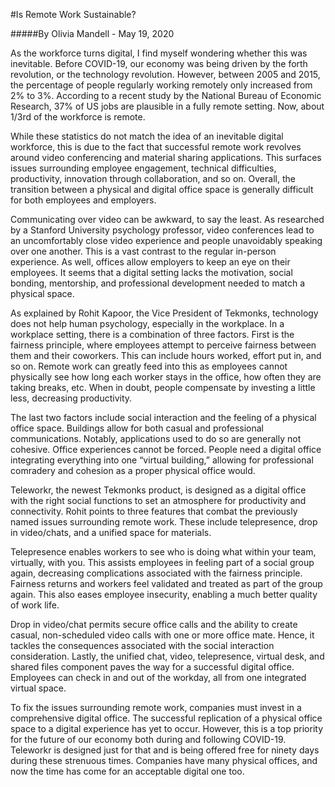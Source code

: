 #Is Remote Work Sustainable?

#####By Olivia Mandell - May 19, 2020

As the workforce turns digital, I find myself wondering whether this was inevitable. Before COVID-19, our economy was being driven by the forth revolution, or the technology revolution. However, between 2005 and 2015, the percentage of people regularly working remotely only increased from 2% to 3%. According to a recent study by the National Bureau of Economic Research, 37% of US jobs are plausible in a fully remote setting. Now, about 1/3rd of the workforce is remote.


While these statistics do not match the idea of an inevitable digital workforce, this is due to the fact that successful remote work revolves around video conferencing and material sharing applications. This surfaces issues surrounding employee engagement, technical difficulties, productivity, innovation through collaboration, and so on. Overall, the transition between a physical and digital office space is generally difficult for both employees and employers.


Communicating over video can be awkward, to say the least. As researched by a Stanford University psychology professor, video conferences lead to an uncomfortably close video experience and people unavoidably speaking over one another. This is a vast contrast to the regular in-person experience. As well, offices allow employers to keep an eye on their employees. It seems that a digital setting lacks the motivation, social bonding, mentorship, and professional development needed to match a physical space.


As explained by Rohit Kapoor, the Vice President of Tekmonks, technology does not help human psychology, especially in the workplace. In a workplace setting, there is a combination of three factors. First is the fairness principle, where employees attempt to perceive fairness between them and their coworkers. This can include hours worked, effort put in, and so on. Remote work can greatly feed into this as employees cannot physically see how long each worker stays in the office, how often they are taking breaks, etc. When in doubt, people compensate by investing a little less, decreasing productivity.


The last two factors include social interaction and the feeling of a physical office space. Buildings allow for both casual and professional communications. Notably, applications used to do so are generally not cohesive. Office experiences cannot be forced. People need a digital office integrating everything into one “virtual building,” allowing for professional comradery and cohesion as a proper physical office would.


Teleworkr, the newest Tekmonks product, is designed as a digital office with the right social functions to set an atmosphere for productivity and connectivity. Rohit points to three features that combat the previously named issues surrounding remote work. These include telepresence, drop in video/chats, and a unified space for materials.


Telepresence enables workers to see who is doing what within your team, virtually, with you. This assists employees in feeling part of a social group again, decreasing complications associated with the fairness principle. Fairness returns and workers feel validated and treated as part of the group again. This also eases employee insecurity, enabling a much better quality of work life.


Drop in video/chat permits secure office calls and the ability to create casual, non-scheduled video calls with one or more office mate. Hence, it tackles the consequences associated with the social interaction consideration. Lastly, the unified chat, video, telepresence, virtual desk, and shared files component paves the way for a successful digital office. Employees can check in and out of the workday, all from one integrated virtual space.


To fix the issues surrounding remote work, companies must invest in a comprehensive digital office. The successful replication of a physical office space to a digital experience has yet to occur. However, this is a top priority for the future of our economy both during and following COVID-19. Teleworkr is designed just for that and is being offered free for ninety days during these strenuous times. Companies have many physical offices, and now the time has come for an acceptable digital one too.